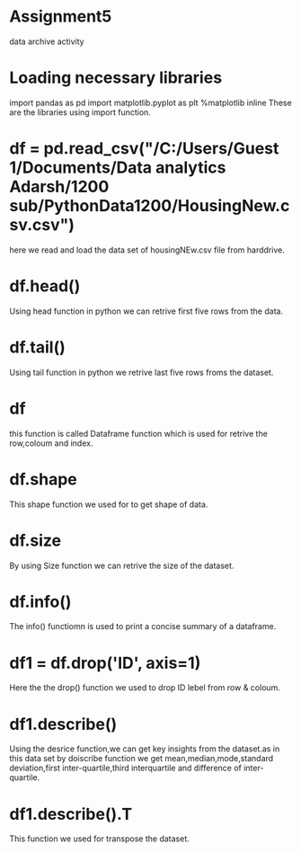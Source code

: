 # Assignment5
data archive activity
# Loading necessary libraries
import pandas as pd
import matplotlib.pyplot as plt
%matplotlib inline
These are the libraries using import function.
# df = pd.read_csv("/C:/Users/Guest 1/Documents/Data analytics Adarsh/1200 sub/PythonData1200/HousingNew.csv.csv")
here we read and load the data set of housingNEw.csv file from harddrive.
# df.head()
Using head function in python we can retrive first five rows from the data.
# df.tail()
Using tail function in python we retrive last five rows froms the dataset.
# df
this function is called Dataframe function which is used for retrive the row,coloum and index.
# df.shape
This shape function we used for to get shape of data.
# df.size
By using Size function we can retrive the size of the dataset.
# df.info()
The info() functiomn is used to print a concise summary of a dataframe.
# df1 = df.drop('ID', axis=1)
Here the the drop() function we used to drop ID lebel from row & coloum.
# df1.describe()
Using the desrice function,we can get key insights from the dataset.as in this data set by doiscribe function we get mean,median,mode,standard deviation,first inter-quartile,third interquartile and difference of inter-quartile.
# df1.describe().T
This function we used for transpose the dataset.
